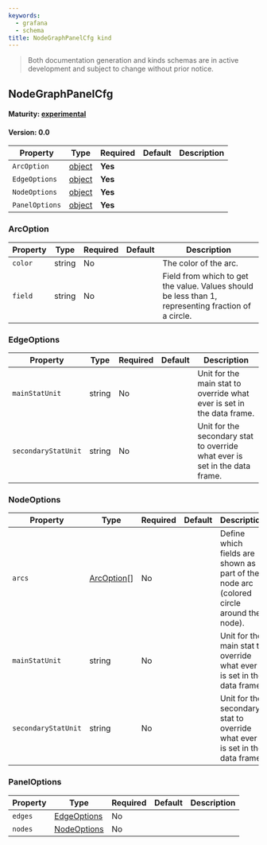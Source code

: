 ```yaml
---
keywords:
  - grafana
  - schema
title: NodeGraphPanelCfg kind
---
```

> Both documentation generation and kinds schemas are in active development and subject to change without prior notice.

## NodeGraphPanelCfg

#### Maturity: [experimental](../../../maturity/#experimental)
#### Version: 0.0



| Property       | Type                    | Required | Default | Description |
|----------------|-------------------------|----------|---------|-------------|
| `ArcOption`    | [object](#arcoption)    | **Yes**  |         |             |
| `EdgeOptions`  | [object](#edgeoptions)  | **Yes**  |         |             |
| `NodeOptions`  | [object](#nodeoptions)  | **Yes**  |         |             |
| `PanelOptions` | [object](#paneloptions) | **Yes**  |         |             |

### ArcOption

| Property | Type   | Required | Default | Description                                                                                         |
|----------|--------|----------|---------|-----------------------------------------------------------------------------------------------------|
| `color`  | string | No       |         | The color of the arc.                                                                               |
| `field`  | string | No       |         | Field from which to get the value. Values should be less than 1, representing fraction of a circle. |

### EdgeOptions

| Property            | Type   | Required | Default | Description                                                                 |
|---------------------|--------|----------|---------|-----------------------------------------------------------------------------|
| `mainStatUnit`      | string | No       |         | Unit for the main stat to override what ever is set in the data frame.      |
| `secondaryStatUnit` | string | No       |         | Unit for the secondary stat to override what ever is set in the data frame. |

### NodeOptions

| Property            | Type                      | Required | Default | Description                                                                             |
|---------------------|---------------------------|----------|---------|-----------------------------------------------------------------------------------------|
| `arcs`              | [ArcOption](#arcoption)[] | No       |         | Define which fields are shown as part of the node arc (colored circle around the node). |
| `mainStatUnit`      | string                    | No       |         | Unit for the main stat to override what ever is set in the data frame.                  |
| `secondaryStatUnit` | string                    | No       |         | Unit for the secondary stat to override what ever is set in the data frame.             |

### PanelOptions

| Property | Type                        | Required | Default | Description |
|----------|-----------------------------|----------|---------|-------------|
| `edges`  | [EdgeOptions](#edgeoptions) | No       |         |             |
| `nodes`  | [NodeOptions](#nodeoptions) | No       |         |             |


